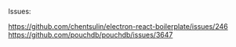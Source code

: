 Issues:

https://github.com/chentsulin/electron-react-boilerplate/issues/246
https://github.com/pouchdb/pouchdb/issues/3647